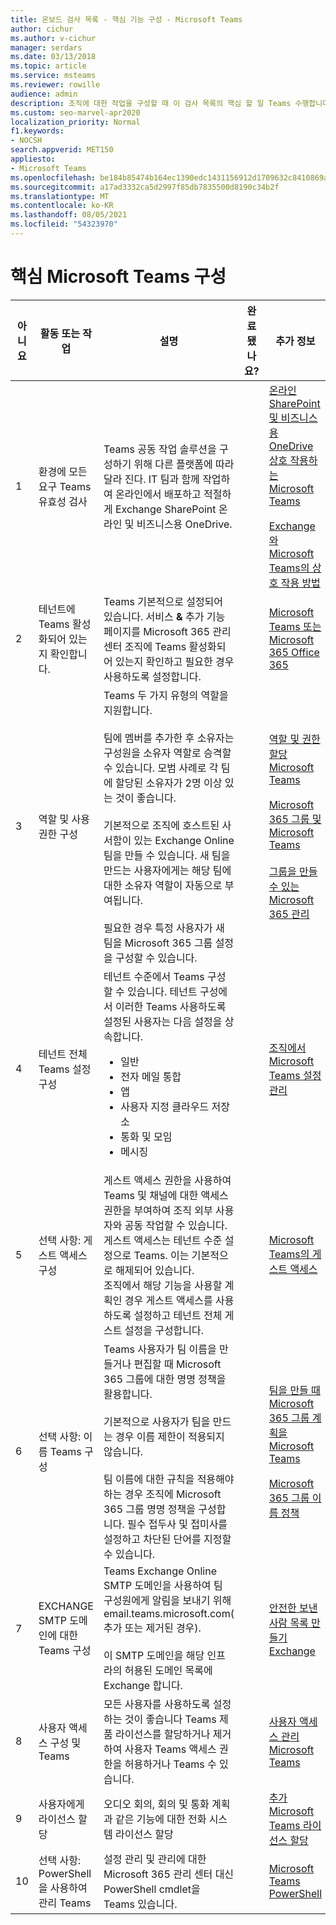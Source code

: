 ```yaml
---
title: 온보드 검사 목록 - 핵심 기능 구성 - Microsoft Teams
author: cichur
ms.author: v-cichur
manager: serdars
ms.date: 03/13/2018
ms.topic: article
ms.service: msteams
ms.reviewer: rowille
audience: admin
description: 조직에 대한 작업을 구성할 때 이 검사 목록의 핵심 할 일 Teams 수행합니다.
ms.custom: seo-marvel-apr2020
localization_priority: Normal
f1.keywords:
- NOCSH
search.appverid: MET150
appliesto:
- Microsoft Teams
ms.openlocfilehash: be184b85474b164ec1390edc1431156912d1709632c8410869a26175eb0db670
ms.sourcegitcommit: a17ad3332ca5d2997f85db7835500d8190c34b2f
ms.translationtype: MT
ms.contentlocale: ko-KR
ms.lasthandoff: 08/05/2021
ms.locfileid: "54323970"
---
```

# <a name="configure-microsoft-teams-core-capabilities"></a>핵심 Microsoft Teams 구성

| 아니요 | 활동 또는 작업 | 설명 | 완료 됐나요? | 추가 정보 |
|----|-----------------------------------------------------------------|--------------------------------------------------------------------------------------------------------------------------------------------------------------------------------------------------------------------------------------------------------------------------------------------------------------------------------------------------------------------------------------------------------------------------------------------------------------------------------------------------------------------------------------------|------------|---------------------------------------------------------------------------------------------------------------------------------------------------------------------------------------------------------------------------------------------------------------------------------------------------------------------------------------------------------------------------------------|
| 1  | 환경에 모든 요구 Teams 유효성 검사 | Teams 공동 작업 솔루션을 구성하기 위해 다른 플랫폼에 따라 달라 진다. IT 팀과 함께 작업하여 온라인에서 배포하고 적절하게 Exchange SharePoint 온라인 및 비즈니스용 OneDrive. | | [온라인 SharePoint 및 비즈니스용 OneDrive 상호 작용하는 Microsoft Teams](sharepoint-onedrive-interact.md) <br/><br/>[Exchange와 Microsoft Teams의 상호 작용 방법](exchange-teams-interact.md) |
| 2  | 테넌트에 Teams 활성화되어 있는지 확인합니다. | Teams 기본적으로 설정되어 있습니다. 서비스 **&** 추가 기능 페이지를 Microsoft 365 관리 센터 조직에 Teams 활성화되어 있는지 확인하고 필요한 경우 사용하도록 설정합니다. | | [Microsoft Teams 또는 Microsoft 365 Office 365](office-365-set-up.md) |
| 3  | 역할 및 사용 권한 구성 | Teams 두 가지 유형의 역할을 지원합니다. <br/><br/>팀에 멤버를 추가한 후 소유자는 구성원을 소유자 역할로 승격할 수 있습니다. 모범 사례로 각 팀에 할당된 소유자가 2명 이상 있는 것이 좋습니다. <br/><br/>기본적으로 조직에 호스트된 사서함이 있는 Exchange Online 팀을 만들 수 있습니다. 새 팀을 만드는 사용자에게는 해당 팀에 대한 소유자 역할이 자동으로 부여됩니다. <br/><br/>필요한 경우 특정 사용자가 새 팀을 Microsoft 365 그룹 설정을 구성할 수 있습니다. | | [역할 및 권한 할당 Microsoft Teams](assign-roles-permissions.md) <br/><br/>[Microsoft 365 그룹 및 Microsoft Teams](office-365-groups.md) <br/><br/>[그룹을 만들 수 있는 Microsoft 365 관리](https://support.office.com/article/Manage-who-can-create-Office-365-Groups-4c46c8cb-17d0-44b5-9776-005fced8e618) |
| 4  | 테넌트 전체 Teams 설정 구성 | 테넌트 수준에서 Teams 구성할 수 있습니다. 테넌트 구성에서 이러한 Teams 사용하도록 설정된 사용자는 다음 설정을 상속합니다.<ul><li>일반</li><li>전자 메일 통합</li><li>앱</li><li>사용자 지정 클라우드 저장소</li><li>통화 및 모임</li><li>메시징</li></ul>| | [조직에서 Microsoft Teams 설정 관리](enable-features-office-365.md) |
| 5  | 선택 사항: 게스트 액세스 구성 | 게스트 액세스 권한을 사용하여 Teams 및 채널에 대한 액세스 권한을 부여하여 조직 외부 사용자와 공동 작업할 수 있습니다. 게스트 액세스는 테넌트 수준 설정으로 Teams. 이는 기본적으로 해제되어 있습니다. <br/>조직에서 해당 기능을 사용할 계획인 경우 게스트 액세스를 사용하도록 설정하고 테넌트 전체 게스트 설정을 구성합니다. | | [Microsoft Teams의 게스트 액세스](guest-access.md) |
| 6  | 선택 사항: 이름 Teams 구성 | Teams 사용자가 팀 이름을 만들거나 편집할 때 Microsoft 365 그룹에 대한 명명 정책을 활용합니다. <br/><br/>기본적으로 사용자가 팀을 만드는 경우 이름 제한이 적용되지 않습니다. <br/><br/>팀 이름에 대한 규칙을 적용해야 하는 경우 조직에 Microsoft 365 그룹 명명 정책을 구성합니다. 필수 접두사 및 접미사를 설정하고 차단된 단어를 지정할 수 있습니다. | | [팀을 만들 때 Microsoft 365 그룹 계획을 Microsoft Teams](plan-office-365-groups.md) <br/><br/>[Microsoft 365 그룹 이름 정책](https://support.office.com/article/Office-365-Groups-naming-policy-6ceca4d3-cad1-4532-9f0f-d469dfbbb552) |
| 7  | EXCHANGE SMTP 도메인에 대한 Teams 구성 | Teams Exchange Online SMTP 도메인을 사용하여 팀 구성원에게 알림을 보내기 위해 email.teams.microsoft.com( 추가 또는 제거된 경우). <br/><br/>이 SMTP 도메인을 해당 인프라의 허용된 도메인 목록에 Exchange 합니다. | | [안전한 보낸 사람 목록 만들기 Exchange](/microsoft-365/security/office-365-security/create-safe-sender-lists-in-office-365?view=o365-worldwide) |
| 8  | 사용자 액세스 구성 및 Teams | 모든 사용자를 사용하도록 설정하는 것이 좋습니다 Teams 제품 라이선스를 할당하거나 제거하여 사용자 Teams 액세스 권한을 허용하거나 Teams 수 있습니다. | | [사용자 액세스 관리 Microsoft Teams](user-access.md) |
| 9  | 사용자에게 라이선스 할당 | 오디오 회의, 회의 및 통화 계획과 같은 기능에 대한 전화 시스템 라이선스 할당 | | [추가 Microsoft Teams 라이선스 할당](teams-add-on-licensing/assign-teams-add-on-licenses.md)|
| 10 | 선택 사항: PowerShell을 사용하여 관리 Teams | 설정 관리 및 관리에 대한 Microsoft 365 관리 센터 대신 PowerShell cmdlet을 Teams 있습니다. | | [Microsoft Teams PowerShell](/powershell/module/teams/?view=teams-ps) |
